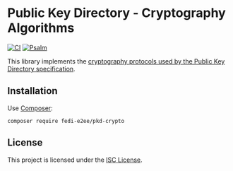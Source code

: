 # Public Key Directory - Cryptography Algorithms

[![CI](https://github.com/fedi-e2ee/pkd-crypto/actions/workflows/ci.yml/badge.svg)](https://github.com/fedi-e2ee/pkd-crypto/actions/workflows/ci.yml)
[![Psalm](https://github.com/fedi-e2ee/pkd-crypto/actions/workflows/psalm.yml/badge.svg)](https://github.com/fedi-e2ee/pkd-crypto/actions/workflows/psalm.yml)

This library implements the [cryptography protocols used by the Public Key Directory specification](https://github.com/fedi-e2ee/public-key-directory-specification/blob/main/Specification.md#cryptography-protocols).

## Installation

Use [Composer](https://getcomposer.org/):

```terminal
composer require fedi-e2ee/pkd-crypto
```

## License

This project is licensed under the [ISC License](LICENSE).
